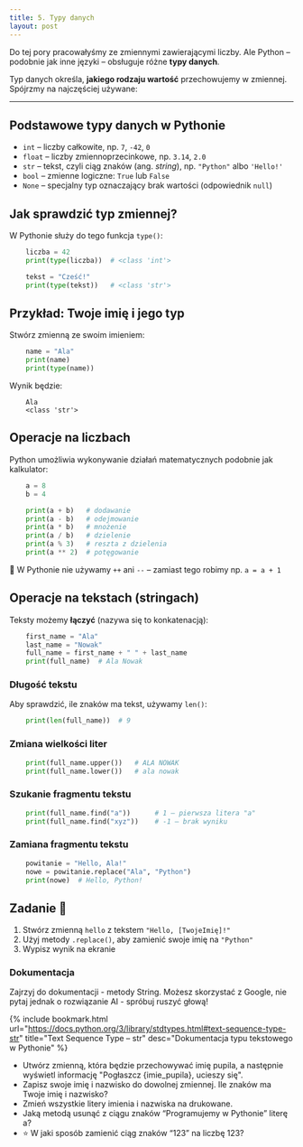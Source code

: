 ```yaml
---
title: 5. Typy danych
layout: post
---
```


Do tej pory pracowałyśmy ze zmiennymi zawierającymi liczby. Ale Python – podobnie jak inne języki – obsługuje różne **typy danych**.

Typ danych określa, **jakiego rodzaju wartość** przechowujemy w zmiennej.  
Spójrzmy na najczęściej używane:

---

## Podstawowe typy danych w Pythonie

- `int` – liczby całkowite, np. `7`, `-42`, `0`
- `float` – liczby zmiennoprzecinkowe, np. `3.14`, `2.0`
- `str` – tekst, czyli ciąg znaków (ang. *string*), np. `"Python"` albo `'Hello!'`
- `bool` – zmienne logiczne: `True` lub `False`
- `None` – specjalny typ oznaczający brak wartości (odpowiednik `null`)


## Jak sprawdzić typ zmiennej?

W Pythonie służy do tego funkcja `type()`:

```python
    liczba = 42
    print(type(liczba))  # <class 'int'>

    tekst = "Cześć!"
    print(type(tekst))   # <class 'str'>
```


## Przykład: Twoje imię i jego typ

Stwórz zmienną ze swoim imieniem:
```python
    name = "Ala"
    print(name)
    print(type(name))
```

Wynik będzie:

```
    Ala
    <class 'str'>
```

## Operacje na liczbach

Python umożliwia wykonywanie działań matematycznych podobnie jak kalkulator:

```python
    a = 8
    b = 4

    print(a + b)   # dodawanie
    print(a - b)   # odejmowanie
    print(a * b)   # mnożenie
    print(a / b)   # dzielenie
    print(a % 3)   # reszta z dzielenia
    print(a ** 2)  # potęgowanie
```

📌 W Pythonie nie używamy `++` ani `--` – zamiast tego robimy np. `a = a + 1`


## Operacje na tekstach (stringach)

Teksty możemy **łączyć** (nazywa się to konkatenacją):

```python
    first_name = "Ala"
    last_name = "Nowak"
    full_name = first_name + " " + last_name
    print(full_name)  # Ala Nowak
```

### Długość tekstu

Aby sprawdzić, ile znaków ma tekst, używamy `len()`:

```python
    print(len(full_name))  # 9
```

### Zmiana wielkości liter
```python
    print(full_name.upper())   # ALA NOWAK
    print(full_name.lower())   # ala nowak
```


### Szukanie fragmentu tekstu
```python
    print(full_name.find("a"))      # 1 – pierwsza litera "a"
    print(full_name.find("xyz"))    # -1 – brak wyniku
```


### Zamiana fragmentu tekstu
```python
    powitanie = "Hello, Ala!"
    nowe = powitanie.replace("Ala", "Python")
    print(nowe)  # Hello, Python!
```


## Zadanie 🎯

1. Stwórz zmienną `hello` z tekstem `"Hello, [TwojeImię]!"`  
2. Użyj metody `.replace()`, aby zamienić swoje imię na `"Python"`  
3. Wypisz wynik na ekranie


### Dokumentacja 

Zajrzyj do dokumentacji - metody String. Możesz skorzystać z Google, nie pytaj jednak o rozwiązanie AI - spróbuj ruszyć głową!

{% include bookmark.html 
    url="https://docs.python.org/3/library/stdtypes.html#text-sequence-type-str"
    title="Text Sequence Type – str"
    desc="Dokumentacja typu tekstowego w Pythonie"
%}

- Utwórz zmienną, która będzie przechowywać imię pupila, a następnie wyświetl informację "Pogłaszcz {imie_pupila}, ucieszy się".
- Zapisz swoje imię i nazwisko do dowolnej zmiennej. Ile znaków ma Twoje imię i nazwisko?
- Zmień wszystkie litery imienia i nazwiska na drukowane.
- Jaką metodą usunąć z ciągu znaków “Programujemy w Pythonie” literę a?
- ⭐ W jaki sposób zamienić ciąg znaków “123” na liczbę 123?
